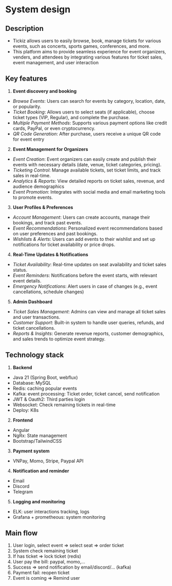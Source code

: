 # System design
## Description
- Tickiz allows users to easily browse, book, manage tickets for various events, such as concerts, sports games, conferences, and more. 
- This platform aims to provide seamless experience for event organizers, venders, and attendees by integrating various features for ticket sales, event management, and user interaction
## Key features
1. **Event discovery and booking**
- *Browse Events*: Users can search for events by category, location, date, or popularity.
- *Ticket Booking*: Allows users to select seats (if applicable), choose ticket types (VIP, Regular), and complete the purchase.
- *Multiple Payment Methods*: Supports various payment options like credit cards, PayPal, or even cryptocurrency.
- *QR Code Generation*: After purchase, users receive a unique QR code for event entry
2. **Event Management for Organizers**
- *Event Creation*: Event organizers can easily create and publish their events with necessary details (date, venue, ticket categories, pricing).
- *Ticketing Control*: Manage available tickets, set ticket limits, and track sales in real-time.
- *Analytics & Reports*: View detailed reports on ticket sales, revenue, and audience demographics
- *Event Promotion*: Integrates with social media and email marketing tools to promote events.
3. **User Profiles & Preferences**
- *Account Management*: Users can create accounts, manage their bookings, and track past events.
- *Event Recommendations*: Personalized event recommendations based on user preferences and past bookings.
- *Wishlists & Alerts*: Users can add events to their wishlist and set up notifications for ticket availability or price drops.
4. **Real-Time Updates & Notifications**
- *Ticket Availability*: Real-time updates on seat availability and ticket sales status.
- *Event Reminders*: Notifications before the event starts, with relevant event details.
- *Emergency Notifications*: Alert users in case of changes (e.g., event cancellations, schedule changes)
5. **Admin Dashboard**
- *Ticket Sales Management*: Admins can view and manage all ticket sales and user transactions.
- *Customer Support*: Built-in system to handle user queries, refunds, and ticket cancellations.
- *Reports & Insights*: Generate revenue reports, customer demographics, and sales trends to optimize event strategy.

## Technology stack
1. **Backend**
- Java 21 (Spring Boot, webflux)
- Database: MySQL
- Redis: caching popular events
- Kafka: event processing: Ticket order, ticket cancel, send notification
- JWT & Oauth2: Third parties login
- Websocket: Check remaining tickets in real-time
- Deploy: K8s
2. **Frontend**
- Angular
- NgRx: State management
- Bootstrap/TailwindCSS
3. **Payment system**
- VNPay, Momo, Stripe, Paypal API
4. **Notification and reminder**
- Email
- Discord
- Telegram
5. **Logging and monitoring** 
- ELK: user interactions tracking, logs
- Grafana + prometheous: system monitoring

## Main flow
1. User login, select event => select seat => order ticket
2. System check remaining ticket
3. If has ticket => lock ticket (redis)
4. User pay the bill: paypal, momo,...
5. Success => send notification by email/discord/... (kafka)
6. Payment fail: reopen ticket
7. Event is coming => Remind user